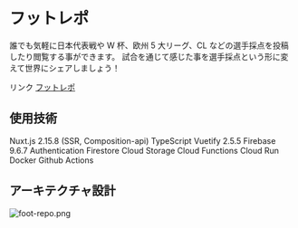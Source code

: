# フットレポ

誰でも気軽に日本代表戦や W 杯、欧州 5 大リーグ、CL などの選手採点を投稿したり閲覧する事ができます。
試合を通じて感じた事を選手採点という形に変えて世界にシェアしましょう！

リンク [フットレポ](https://foot-repo.com/)

## 使用技術

Nuxt.js 2.15.8 (SSR, Composition-api)
TypeScript
Vuetify 2.5.5
Firebase 9.6.7
Authentication
Firestore
Cloud Storage
Cloud Functions
Cloud Run
Docker
Github Actions

## アーキテクチャ設計

![foot-repo.png](https://qiita-image-store.s3.ap-northeast-1.amazonaws.com/0/2568126/800b1c5a-1eb9-e931-54c2-1060cb1495ea.png)
